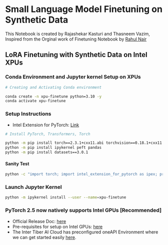 # Small Language Model Finetuning on Synthetic Data

This Notebook is created by Rajashekar Kasturi and Thasneem Vazim, Inspired from the Orginal work of Finetuning Notebook by [Rahul Nair](https://github.com/rahulunair/genAI/blob/main/gemma_xpu_finetuning.ipynb)

## LoRA Finetuning with Synthetic Data on Intel XPUs

### Conda Environment and Jupyter kernel Setup on XPUs

```bash
# Creating and Activating Conda environment

conda create -n xpu-finetune python=3.10 -y
conda activate xpu-finetune
```

### Setup Instructions

- Intel Extension for PyTorch: [Link](https://intel.github.io/intel-extension-for-pytorch/index.html#installation?platform=gpu&version=v2.3.110%2bxpu&os=linux%2fwsl2&package=pip)

```bash
# Install PyTorch, Transformers, Torch

python -m pip install torch==2.3.1+cxx11.abi torchvision==0.18.1+cxx11.abi torchaudio==2.3.1+cxx11.abi intel-extension-for-pytorch==2.3.110+xpu oneccl_bind_pt==2.3.100+xpu --extra-index-url https://pytorch-extension.intel.com/release-whl/stable/xpu/us/
python -m pip install ipykernel peft pandas
python -m pip install datasets==3.0.1
```

#### Sanity Test

```bash
python -c "import torch; import intel_extension_for_pytorch as ipex; print(torch.__version__); print(ipex.__version__); [print(f'[{i}]: {torch.xpu.get_device_properties(i)}') for i in range(torch.xpu.device_count())];"
```

### Launch Jupyter Kernel

```bash
python -m ipykernel install --user --name=xpu-finetune
```

### PyTorch 2.5 now natively supports Intel GPUs [Recommended]

- Official Release Doc: [here](https://pytorch.org/docs/stable/notes/get_start_xpu.html)
- Pre-requisites for setup on Intel GPUs: [here](https://www.intel.com/content/www/us/en/developer/articles/tool/pytorch-prerequisites-for-intel-gpu/2-5.html)
- The Inter Tiber AI Cloud has preconfigured oneAPI Environment where we can get started easily [here](https://console.cloud.intel.com/learning).